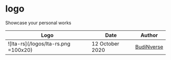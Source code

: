 # logo
Showcase your personal works

|Logo|Date|Author|
|---|---|---|
|![lta-rs](/logos/lta-rs.png =100x20)| 12 October 2020 | [BudiNverse](https://github.com/BudiNverse)|